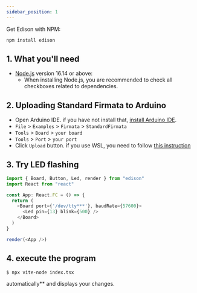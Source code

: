 ```yaml
---
sidebar_position: 1
---
```

Get Edison with NPM:

```bash
npm install edison
```

## 1. What you'll need

- [Node.js](https://nodejs.org/en/download/) version 16.14 or above:
  - When installing Node.js, you are recommended to check all checkboxes related to dependencies.


## 2. Uploading Standard Firmata to Arduino

- Open Arduino IDE. if you have not install that, [install Arduino IDE](https://www.arduino.cc/en/software).
- `File` > `Examples` > `Firmata` > `StandardFirmata`
- `Tools` > `Board` > `your board`
- `Tools` > `Port` > `your port`
- Click `Upload` button.
if you use WSL, you need to follow [this instruction](/docs/Getting%20Started/How%20to%20WSL)
## 3. Try LED flashing

```ts title="index.tsx"
import { Board, Button, Led, render } from "edison"
import React from "react"

const App: React.FC = () => {
  return (
    <Board port={'/dev/tty***'}, baudRate={57600}> 
      <Led pin={13} blink={500} />
    </Board>
  )
}

render(<App />)
```

## 4. execute the program

```bash
$ npx vite-node index.tsx
```

automatically\*\* and displays your changes.
